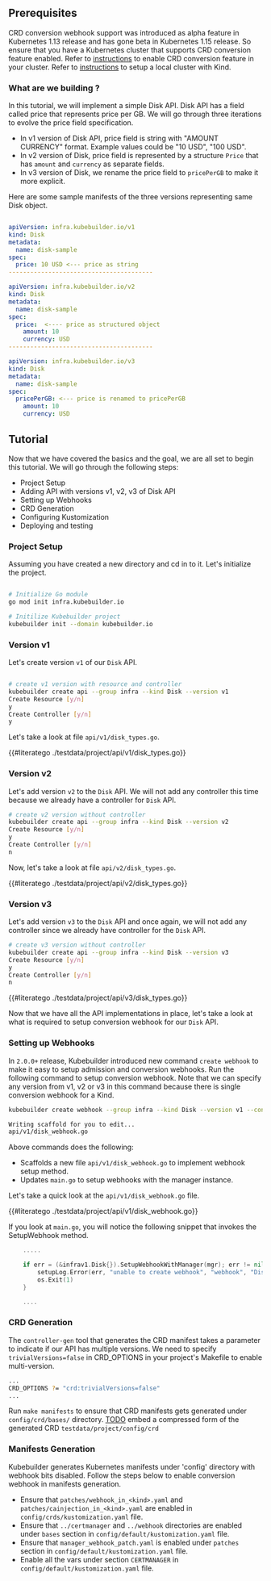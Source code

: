 ## Prerequisites
CRD conversion webhook support was introduced as alpha feature in Kubernetes 1.13
release and has gone beta in Kubernetes 1.15 release. So ensure that you have a 
Kubernetes cluster that supports CRD conversion feature enabled.
Refer to [instructions](../TODO.txt) to enable CRD conversion feature in your
cluster.
Refer to [instructions](../reference/kind.md) to setup a local cluster with
Kind.

### What are we building ?
In this tutorial, we will implement a simple Disk API. Disk API has a field
called price that represents price per GB. We will go through three
iterations to evolve the price field specification.

- In v1 version of Disk API, price field is string with "AMOUNT CURRENCY" format.
  Example values could be "10 USD", "100 USD".
- In v2 version of Disk, price field is represented by a structure `Price`
  that has `amount` and `currency` as separate fields.
- In v3 version of Disk, we rename the price field to `pricePerGB` to make it
  more explicit.

Here are some sample manifests of the three versions representing same Disk
object.
```yaml

apiVersion: infra.kubebuilder.io/v1
kind: Disk
metadata:
  name: disk-sample
spec:
  price: 10 USD <--- price as string
----------------------------------------

apiVersion: infra.kubebuilder.io/v2
kind: Disk
metadata:
  name: disk-sample
spec: 
  price:  <---- price as structured object
    amount: 10
    currency: USD
----------------------------------------

apiVersion: infra.kubebuilder.io/v3
kind: Disk
metadata:
  name: disk-sample
spec:
  pricePerGB: <--- price is renamed to pricePerGB
    amount: 10
    currency: USD
```

## Tutorial
Now that we have covered the basics and the goal, we are all set to begin this
tutorial. We will go through the following steps:

- Project Setup
- Adding API with versions v1, v2, v3 of Disk API
- Setting up Webhooks
- CRD Generation
- Configuring Kustomization 
- Deploying and testing


### Project Setup
Assuming you have created a new directory and cd in to it. Let's initialize the project.
```bash

# Initialize Go module
go mod init infra.kubebuilder.io

# Initilize Kubebuilder project
kubebuilder init --domain kubebuilder.io

```


### Version v1

Let's create version `v1` of our `Disk` API.

```bash

# create v1 version with resource and controller
kubebuilder create api --group infra --kind Disk --version v1
Create Resource [y/n]
y
Create Controller [y/n]
y
```

Let's take a look at file `api/v1/disk_types.go`.

{{#literatego ./testdata/project/api/v1/disk_types.go}}

### Version v2

Let's add version `v2` to the `Disk` API. We will not add any controller this
time because we already have a controller for `Disk` API.

```bash
# create v2 version without controller
kubebuilder create api --group infra --kind Disk --version v2
Create Resource [y/n]
y
Create Controller [y/n]
n
```

Now, let's take a look at file `api/v2/disk_types.go`.

{{#literatego ./testdata/project/api/v2/disk_types.go}}

### Version v3

Let's add version `v3` to the `Disk` API and once again, we will not add any
controller since we already have controller for the `Disk` API.

```bash
# create v3 version without controller
kubebuilder create api --group infra --kind Disk --version v3
Create Resource [y/n]
y
Create Controller [y/n]
n

```

{{#literatego ./testdata/project/api/v3/disk_types.go}}

Now that we have all the API implementations in place, let's take a look at what
is required to setup conversion webhook for our `Disk` API.

### Setting up Webhooks
In `2.0.0+` release, Kubebuilder introduced new command `create webhook` to make
it easy to setup admission and conversion webhooks. Run the following command to
setup conversion webhook. Note that we can specify any version from v1, v2 or v3
in this command because there is single conversion webhook for a Kind.

```bash
kubebuilder create webhook --group infra --kind Disk --version v1 --conversion

Writing scaffold for you to edit...
api/v1/disk_webhook.go
```
Above commands does the following:
- Scaffolds a new file `api/v1/disk_webhook.go` to implement webhook setup method.
- Updates `main.go` to setup webhooks with the manager instance.

Let's take a quick look at the `api/v1/disk_webhook.go` file.

{{#literatego ./testdata/project/api/v1/disk_webhook.go}}

If you look at `main.go`, you will notice the following snippet that invokes the
SetupWebhook method.
```Go
	.....

	if err = (&infrav1.Disk{}).SetupWebhookWithManager(mgr); err != nil {
		setupLog.Error(err, "unable to create webhook", "webhook", "Disk")
		os.Exit(1)
	}

	....
```

### CRD Generation

The `controller-gen` tool that generates the CRD manifest takes a parameter to indicate if our API has multiple versions. We need to specify `trivialVersions=false` in CRD_OPTIONS in your project's Makefile to enable multi-version.

``` bash
...
CRD_OPTIONS ?= "crd:trivialVersions=false"
...
```

Run `make manifests` to ensure that CRD manifests gets generated under `config/crd/bases/` directory.
[TODO](../TODO.md) embed a compressed form of the generated CRD `testdata/project/config/crd`

### Manifests Generation

Kubebuilder generates Kubernetes manifests under 'config' directory with webhook
bits disabled. Follow the steps below to enable conversion webhook in manifests
generation.

- Ensure that `patches/webhook_in_<kind>.yaml` and `patches/cainjection_in_<kind>.yaml` are enabled in `config/crds/kustomization.yaml` file.
- Ensure that `../certmanager` and `../webhook` directories are enabled under `bases` section in `config/default/kustomization.yaml` file.
- Ensure that `manager_webhook_patch.yaml` is enabled under `patches` section in `config/default/kustomization.yaml` file.
- Enable all the vars under section `CERTMANAGER` in `config/default/kustomization.yaml` file.

